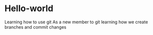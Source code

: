 # Hello-world
Learning how to use git
As a new member to git learning how we create branches and commit changes
